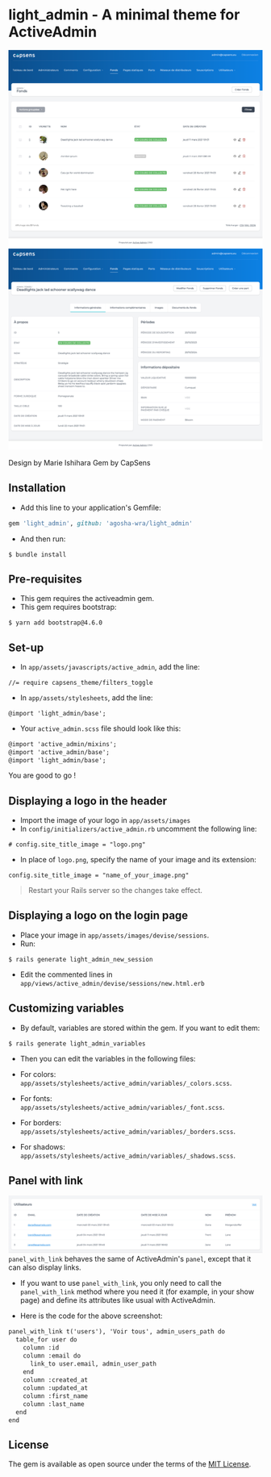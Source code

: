 # light_admin - A minimal theme for ActiveAdmin

![Screenshot](doc/index.png)
![Screenshot](doc/show.png)

Design by Marie Ishihara
Gem by CapSens

## Installation

- Add this line to your application's Gemfile:
```ruby
gem 'light_admin', github: 'agosha-wra/light_admin'
```

- And then run:
```
$ bundle install
```

## Pre-requisites
- This gem requires the activeadmin gem.  
- This gem requires bootstrap: 
```
$ yarn add bootstrap@4.6.0
```

## Set-up
- In `app/assets/javascripts/active_admin`, add the line: 
```
//= require capsens_theme/filters_toggle
```
- In `app/assets/stylesheets`, add the line:
```
@import 'light_admin/base';
```
- Your `active_admin.scss` file should look like this: <br>
```
@import 'active_admin/mixins';
@import 'active_admin/base';
@import 'light_admin/base';
``` 
You are good to go !

## Displaying a logo in the header 
- Import the image of your logo in `app/assets/images`
- In `config/initializers/active_admin.rb` uncomment the following line: <br>
```
# config.site_title_image = "logo.png"
```
- In place of `logo.png`, specify the name of your image and its extension: <br>
```
config.site_title_image = "name_of_your_image.png"
```
> Restart your Rails server so the changes take effect. 


## Displaying a logo on the login page
- Place your image in `app/assets/images/devise/sessions`.
- Run: 
```
$ rails generate light_admin_new_session
```
- Edit the commented lines in `app/views/active_admin/devise/sessions/new.html.erb`

## Customizing variables 
- By default, variables are stored within the gem. If you want to edit them: 
```
$ rails generate light_admin_variables
```
- Then you can edit the variables in the following files: <br>
- For colors: <br>
`app/assets/stylesheets/active_admin/variables/_colors.scss`.

- For fonts: <br>
`app/assets/stylesheets/active_admin/variables/_font.scss`.

- For borders: <br>
`app/assets/stylesheets/active_admin/variables/_borders.scss`.

- For shadows: <br>
`app/assets/stylesheets/active_admin/variables/_shadows.scss`.

## Panel with link
![Screenshot](doc/panel-with-link.png)
`panel_with_link` behaves the same of ActiveAdmin's `panel`,  except that it can also display links. 
- If you want to use `panel_with_link`, you only need to call the `panel_with_link` method where you need it (for example, in your show page) and define its attributes like usual with ActiveAdmin.

- Here is the code for the above screenshot:
```
panel_with_link t('users'), 'Voir tous', admin_users_path do
  table_for user do
    column :id
    column :email do
      link_to user.email, admin_user_path
    end 
    column :created_at
    column :updated_at
    column :first_name
    column :last_name
  end
end
```

## License
The gem is available as open source under the terms of the [MIT License](https://opensource.org/licenses/MIT).
